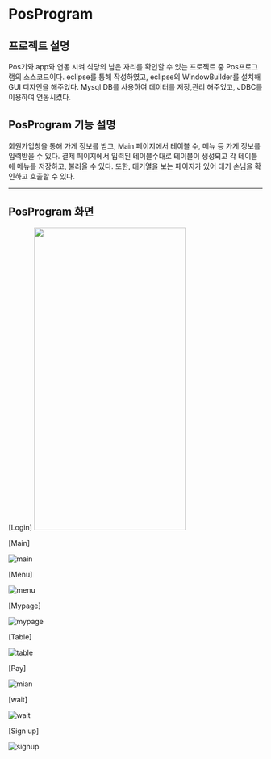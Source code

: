 # PosProgram

## 프로젝트 설명
Pos기와 app와 연동 시켜 식당의 남은 자리를 확인할 수 있는 프로젝트 중 Pos프로그램의 소스코드이다.
eclipse를 통해 작성하였고, eclipse의 WindowBuilder를 설치해 GUI 디자인을 해주었다.
Mysql DB를 사용하여 데이터를 저장,관리 해주었고, JDBC를 이용하여 연동시켰다.


## PosProgram 기능 설명
회원가입창을 통해 가게 정보를 받고, Main 페이지에서 테이블 수, 메뉴 등 가게 정보를 입력받을 수 있다.
결제 페이지에서 입력된 테이블수대로 테이블이 생성되고 각 테이블에 메뉴를 저장하고, 불러올 수 있다.
또한, 대기열을 보는 페이지가 있어 대기 손님을 확인하고 호출할 수 있다.

---
## PosProgram 화면
[Login]
<img src="https://user-images.githubusercontent.com/59429551/105848686-b6629280-6022-11eb-8c79-86c05515f573.png" width="300" height ="600">


[Main]

![main](https://user-images.githubusercontent.com/59429551/105848764-cf6b4380-6022-11eb-9da5-f9fb7582461c.png)

[Menu]

![menu](https://user-images.githubusercontent.com/59429551/105848801-ddb95f80-6022-11eb-80e3-9c8fea163207.png)

[Mypage]

![mypage](https://user-images.githubusercontent.com/59429551/105848873-f0cc2f80-6022-11eb-82c4-2b87cb7fbc91.png)

[Table]

![table](https://user-images.githubusercontent.com/59429551/105848917-ff1a4b80-6022-11eb-848f-84b8eb900a27.png)

[Pay]

![mian](https://user-images.githubusercontent.com/59429551/105848964-10fbee80-6023-11eb-86be-da73b9163d86.png)

[wait]

![wait](https://user-images.githubusercontent.com/59429551/105848997-1fe2a100-6023-11eb-8417-faea58382804.png)

[Sign up]

![signup](https://user-images.githubusercontent.com/59429551/105849027-2bce6300-6023-11eb-9287-cfed1936832a.png)
